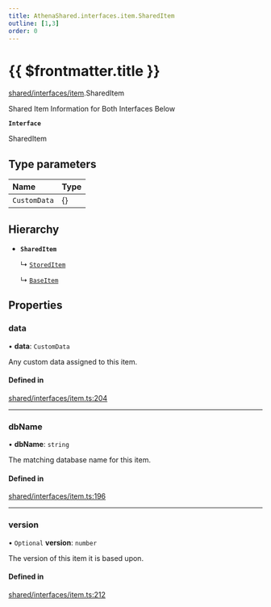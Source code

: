 ```yaml
---
title: AthenaShared.interfaces.item.SharedItem
outline: [1,3]
order: 0
---
```


# {{ $frontmatter.title }}


[shared/interfaces/item](../modules/shared_interfaces_item.md).SharedItem

Shared Item Information for Both Interfaces Below

**`Interface`**

SharedItem

## Type parameters

| Name | Type |
| :------ | :------ |
| `CustomData` | {} |

## Hierarchy

- **`SharedItem`**

  ↳ [`StoredItem`](shared_interfaces_item_StoredItem.md)

  ↳ [`BaseItem`](shared_interfaces_item_BaseItem.md)

## Properties

### data

• **data**: `CustomData`

Any custom data assigned to this item.

#### Defined in

[shared/interfaces/item.ts:204](https://github.com/Stuyk/altv-athena/blob/0a4b65e/src/core/shared/interfaces/item.ts#L204)

___

### dbName

• **dbName**: `string`

The matching database name for this item.

#### Defined in

[shared/interfaces/item.ts:196](https://github.com/Stuyk/altv-athena/blob/0a4b65e/src/core/shared/interfaces/item.ts#L196)

___

### version

• `Optional` **version**: `number`

The version of this item it is based upon.

#### Defined in

[shared/interfaces/item.ts:212](https://github.com/Stuyk/altv-athena/blob/0a4b65e/src/core/shared/interfaces/item.ts#L212)
